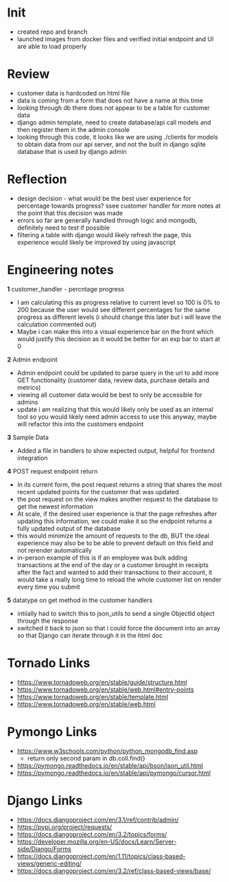 # Init
- created repo and branch
- launched images from docker files and verified initial endpoint and UI are able to load properly

# Review
- customer data is hardcoded on html file
- data is coming from a form that does not have a name at this time
- looking through db there does not appear to be a table for customer data
- django admin template, need to create database/api call models and then register them in the admin console
- looking through this code, it looks like we are using ./clients for models to obtain data from our api server, and not the built in django sqlite database that is used by django admin

# Reflection
- design decision - what would be the best user experience for percentage towards progress? ssee customer handler for more notes at the point that this decision was made
- errors so far are generally handled through logic and mongodb, definitely need to test if possible
- filtering a table with django would likely refresh the page, this experience would likely be improved by using javascript

# Engineering notes
**1** customer_handler - percntage progress

  - I am calculating this as progress relative to current level so 100 is 0% to 200 because the user would see different percentages for the same progress as different levels (i should change this later but i will leave the calculation commented out)
  - Maybe i can make this into a visual experience bar on the front which would justify this decision as it would be better for an exp bar to start at 0

**2** Admin endpoint

  - Admin endpoint could be updated to parse query in the url to add more GET functionality (customer data, review data, purchase details and metrics)
  - viewing all customer data would be best to only be accessible for admins
  - update i am realizing that this would likely only be used as an internal tool so you would likely need admin access to use this anyway, maybe will refactor this into the customers endpoint

**3** Sample Data

  - Added a file in handlers to show expected output, helpful for frontend integration

**4** POST request endpoint return

  - In its current form, the post request returns a string that shares the most recent updated points for the customer that was updated
  - the post request on the view makes another request to the database to get the newest information
  - At scale, if the desired user experience is that the page refreshes after updating this information, we could make it so the endpoint returns a fully updated output of the database
  - this would minimize the amount of requests to the db, BUT the ideal experience may also be to be able to prevent default on this field and not rerender automatically
  - in-person example of this is if an employee was bulk adding transactions at the end of the day or a customer brought in receipts after the fact and wanted to add their transactions to their account, it would take a really long time to reload the whole customer list on render every time you submit

**5** datatype on get method in the customer handlers

  - intiially had to switch this to json_utils to send a single ObjectId object through the response
  - switched it back to json so that i could force the document into an array so that Django can iterate through it in the html doc


# Tornado Links

- https://www.tornadoweb.org/en/stable/guide/structure.html
- https://www.tornadoweb.org/en/stable/web.html#entry-points
- https://www.tornadoweb.org/en/stable/template.html
- https://www.tornadoweb.org/en/stable/web.html

# Pymongo Links
- https://www.w3schools.com/python/python_mongodb_find.asp
  - return only second param in db.coll.find()
- https://pymongo.readthedocs.io/en/stable/api/bson/json_util.html
- https://pymongo.readthedocs.io/en/stable/api/pymongo/cursor.html

# Django Links
- https://docs.djangoproject.com/en/3.1/ref/contrib/admin/
- https://pypi.org/project/requests/
- https://docs.djangoproject.com/en/3.2/topics/forms/
- https://developer.mozilla.org/en-US/docs/Learn/Server-side/Django/Forms
- https://docs.djangoproject.com/en/1.11/topics/class-based-views/generic-editing/
- https://docs.djangoproject.com/en/3.2/ref/class-based-views/base/
